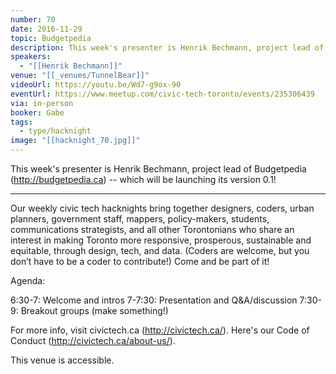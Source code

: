 ```yaml
---
number: 70
date: 2016-11-29
topic: Budgetpedia
description: This week's presenter is Henrik Bechmann, project lead of Budgetpedia (http://budgetpedia.ca) -- which will be launching its version 0.1!
speakers:
  - "[[Henrik Bechmann]]"
venue: "[[_venues/TunnelBear]]"
videoUrl: https://youtu.be/Wd7-g9ox-90
eventUrl: https://www.meetup.com/civic-tech-toronto/events/235306439
via: in-person
booker: Gabe
tags:
  - type/hacknight
image: "[[hacknight_70.jpg]]"
---
```


This week's presenter is Henrik Bechmann, project lead of Budgetpedia (http://budgetpedia.ca) -- which will be launching its version 0.1!

---

Our weekly civic tech hacknights bring together designers, coders, urban planners, government staff, mappers, policy-makers, students, communications strategists, and all other Torontonians who share an interest in making Toronto more responsive, prosperous, sustainable and equitable, through design, tech, and data. (Coders are welcome, but you don’t have to be a coder to contribute!) Come and be part of it!

Agenda:

6:30-7: Welcome and intros
7-7:30: Presentation and Q&A/discussion
7:30-9: Breakout groups (make something!)

For more info, visit civictech.ca (http://civictech.ca/). Here's our Code of Conduct (http://civictech.ca/about-us/).

This venue is accessible.